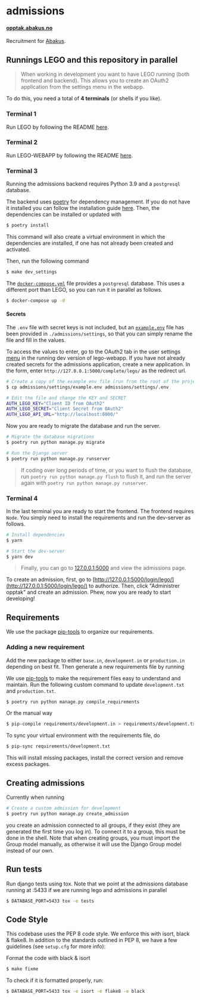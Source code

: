# admissions

#### [opptak.abakus.no](https://opptak.abakus.no/)

Recruitment for [Abakus](https://abakus.no/).

## Runnings LEGO and this repository in parallel

> When working in development you want to have LEGO running (both frontend and backend). This allows you to create an OAuth2 application from the settings menu in the webapp.

To do this, you need a total of **4 terminals** (or shells if you like).

### Terminal 1

Run LEGO by following the README [here](https://github.com/webkom/lego#readme).

### Terminal 2

Run LEGO-WEBAPP by following the README [here](https://github.com/webkom/lego-webapp#readme).

### Terminal 3

Running the admissions backend requires Python 3.9 and a `postgresql` database.

The backend uses [poetry](https://python-poetry.org/) for dependency management. If you do not have it installed you can follow the installation guide [here](https://python-poetry.org/docs/#installation). Then, the dependencies can be installed or updated with

```sh
$ poetry install
```

This command will also create a virtual environment in which the dependencies are installed, if one has not already been created and activated.

Then, run the following command

```sh
$ make dev_settings
```

The [`docker-compose.yml`](./docker-compose.yml) file provides a `postgresql` database. This uses a different port than LEGO, so you can run it in parallel as follows.

```sh
$ docker-compose up -d
```

#### Secrets

The `.env` file with secret keys is not included, but an [`example.env`](./admissions/settings/example.env) file has been provided in `./admissions/settings`, so that you can simply rename the file and fill in the values.

To access the values to enter, go to the OAuth2 tab in the user settings [menu](http://localhost:3000/users/me/settings/oauth2) in the running dev version of lego-webapp. If you have not already created secrets for the admissions application, create a new application. In the form, enter `http://127.0.0.1:5000/complete/lego/` as the redirect url.

```sh
# Create a copy of the example env file (run from the root of the project)
$ cp admissions/settings/example.env admissions/settings/.env

# Edit the file and change the KEY and SECRET
AUTH_LEGO_KEY="Client ID from OAuth2"
AUTH_LEGO_SECRET="Client Secret from OAuth2"
AUTH_LEGO_API_URL="http://localhost:8000/"
```

Now you are ready to migrate the database and run the server.

```sh
# Migrate the database migrations
$ poetry run python manage.py migrate

# Run the Django server
$ poetry run python manage.py runserver
```

> If coding over long periods of time, or you want to flush the database, run `poetry run python manage.py flush` to flush it, and run the server again with `poetry run python manage.py runserver`.

### Terminal 4

In the last terminal you are ready to start the frontend. The frontend requires `Node`. You simply need to install the requirements and run the dev-server as follows.

```sh
# Install dependencies
$ yarn

# Start the dev-server
$ yarn dev
```

> Finally, you can go to [127.0.0.1:5000](http://127.0.0.1:5000/) and view the admissions page.

To create an admission, first, go to [http://127.0.0.1:5000/login/lego/](http://127.0.0.1:5000/login/lego/) to authorize. Then, click "Administrer opptak" and create an admission. Phew, now you are ready to start developing!

## Requirements

We use the package [pip-tools](https://github.com/jazzband/pip-tools) to organize our requirements.

### Adding a new requirement

Add the new package to either `base.in`, `development.in` or
`production.in` depending on best fit. Then generate a new requirements
file by running

We use [pip-tools](https://github.com/jazzband/pip-tools) to make the requirement files easy to understand and maintain.
Run the following custom command to update `development.txt` and `production.txt`.

```sh
$ poetry run python manage.py compile_requirements
```

Or the manual way

```sh
$ pip-compile requirements/development.in > requirements/development.txt
```

To sync your virtual environment with the requirements file, do

```sh
$ pip-sync requirements/development.txt
```

This will install missing packages, install the correct version and
remove excess packages.

## Creating admissions

Currently when running

```sh
# Create a custom admission for development
$ poetry run python manage.py create_admission
```

you create an admission connected to all groups, if they exist (they are generated the first time you log in). To connect it to a group, this must be done in the shell. Note that when creating groups, you must import the Group model manually, as otherwise it will use the Django Group model instead of our own.

## Run tests

Run django tests using tox. Note that we point at the admissions database running at :5433 if we are running lego and admissions in parallel

```bash
$ DATABASE_PORT=5433 tox -e tests
```

## Code Style

This codebase uses the PEP 8 code style. We enforce this with isort, black & flake8.
In addition to the standards outlined in PEP 8, we have a few guidelines
(see `setup.cfg` for more info):

Format the code with black & isort

```bash
$ make fixme
```

To check if it is formatted properly, run:

```bash
$ DATABASE_PORT=5433 tox -e isort -e flake8 -e black
```
